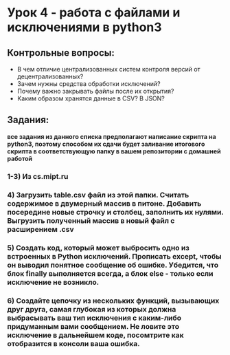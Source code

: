 # Урок 4 - работа с файлами и исключениями в python3
## Контрольные вопросы:
- В чем отличие централизованных систем контроля версий от децентрализованных?
- Зачем нужны средства обработки исключений?
- Почему важно закрывать файлы после их открытия?
- Каким образом хранятся данные в CSV? В JSON?

## Задания:
__все задания из данного списка предполагают написание скрипта на python3, поэтому способом их сдачи будет заливание итогового скрипта в соответствующую папку в вашем репозитории с домашней работой__

### 1-3) Из cs.mipt.ru
### 4) Загрузить table.csv файл из этой папки. Считать содержимое в двумерный массив в питоне. Добавить посередине новые строчку и столбец, заполнить их нулями. Выгрузить полученный массив в новый файл с расширением .csv
### 5) Создать код, который может выбросить одно из встроенных в Python исключений. Прописать except, чтобы он выводил понятное сообщение об ошибке. Убедится, что блок finally выполняется всегда, а блок else - только если исключение не возникло.
### 6) Создайте цепочку из нескольких функций, вызывающих друг друга, самая глубокая из которых должна выбрасывать ваш тип исключения с каким-либо придуманным вами сообщением. Не ловите это исключение в дальнейшем коде, посомтрите как отобразится в консоли ваша ошибка.
